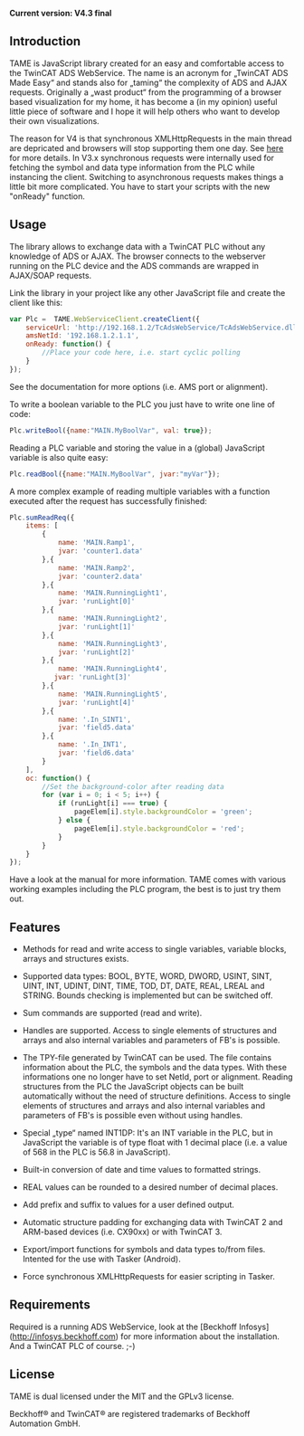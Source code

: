 **Current version: V4.3 final**


Introduction
------------

TAME is JavaScript library created for an easy and comfortable access to the TwinCAT ADS WebService. The name is an acronym for „TwinCAT ADS Made Easy“ and stands also for „taming“ the complexity of ADS and AJAX requests. Originally a „wast product“ from the programming of a browser based visualization for my home, it has become a (in my opinion) useful little piece of software and I hope it will help others who want to develop their own visualizations.

The reason for V4 is that synchronous XMLHttpRequests in the main thread are depricated and browsers will stop supporting them one day. See [here](https://xhr.spec.whatwg.org/) for more details. In V3.x synchronous requests were internally used for fetching the symbol and data type information from the PLC while instancing the client. Switching to asynchronous requests makes things a little bit more complicated. You have to start your scripts with the new "onReady" function.


Usage
-----

The library allows to exchange data with a TwinCAT PLC without any knowledge of ADS or AJAX. The browser connects to the webserver running on the PLC device and the ADS commands are wrapped in AJAX/SOAP requests. 

Link the library in your project like any other JavaScript file and create the client like this:

```javascript
var Plc =  TAME.WebServiceClient.createClient({
    serviceUrl: 'http://192.168.1.2/TcAdsWebService/TcAdsWebService.dll',
    amsNetId: '192.168.1.2.1.1',
    onReady: function() {
        //Place your code here, i.e. start cyclic polling
    }
});
```
See the documentation for more options (i.e. AMS port or alignment).

To write a boolean variable to the PLC you just have to write one line of code:

```javascript
Plc.writeBool({name:"MAIN.MyBoolVar", val: true});
```

Reading a PLC variable and storing the value in a (global) JavaScript variable is also quite easy:

```javascript
Plc.readBool({name:"MAIN.MyBoolVar", jvar:"myVar"});
```

A more complex example of reading multiple variables with a function executed after the request has successfully finished:

```javascript
Plc.sumReadReq({
    items: [
        {
            name: 'MAIN.Ramp1',
            jvar: 'counter1.data'
        },{
            name: 'MAIN.Ramp2',
            jvar: 'counter2.data'
        },{
            name: 'MAIN.RunningLight1',
            jvar: 'runLight[0]'
        },{
            name: 'MAIN.RunningLight2',
            jvar: 'runLight[1]'
        },{
            name: 'MAIN.RunningLight3',
            jvar: 'runLight[2]'
        },{
            name: 'MAIN.RunningLight4',
           jvar: 'runLight[3]'
        },{
            name: 'MAIN.RunningLight5',
            jvar: 'runLight[4]'
        },{
            name: '.In_SINT1',
            jvar: 'field5.data'
        },{
            name: '.In_INT1',
            jvar: 'field6.data'
        }
    ],
    oc: function() {
        //Set the background-color after reading data
        for (var i = 0; i < 5; i++) {
            if (runLight[i] === true) {
                pageElem[i].style.backgroundColor = 'green';
            } else {
                pageElem[i].style.backgroundColor = 'red';
            }
        }
    }
});
```

Have a look at the manual for more information. TAME comes with various working examples including the PLC program, the best is to just try them out.


Features
--------

- Methods for read and write access to single variables, variable blocks, arrays and structures exists.

- Supported data types: BOOL, BYTE, WORD, DWORD, USINT, SINT, UINT, INT, UDINT, DINT, TIME, TOD, DT, DATE, REAL, LREAL
  and STRING. Bounds checking is implemented but can be switched off.

- Sum commands are supported (read and write).

- Handles are supported. Access to single elements of structures and arrays and also internal variables and parameters
  of FB's is possible.

- The TPY-file generated by TwinCAT can be used. The file contains information about the PLC, the symbols and the data 
  types. With these informations one no longer have to set NetId, port or alignment. Reading structures from the PLC the
  JavaScript objects can be built automatically without the need of structure definitions. Access to single elements of
  structures and arrays and also internal variables and parameters of FB's is possible even without using handles.

- Special „type“ named INT1DP: It's an INT variable in the PLC, but in JavaScript the variable is of type float with 
  1 decimal place (i.e. a value of 568 in the PLC is 56.8 in JavaScript).
  
- Built-in conversion of date and time values to formatted strings.

- REAL values can be rounded to a desired number of decimal places.

- Add prefix and suffix to values for a user defined output.

- Automatic structure padding for exchanging data with TwinCAT 2 and ARM-based devices (i.e. CX90xx) or with TwinCAT 3.

- Export/import functions for symbols and data types to/from files. Intented for the use with Tasker (Android).

- Force synchronous XMLHttpRequests for easier scripting in Tasker.


Requirements
------------

Required is a running ADS WebService, look at the [Beckhoff Infosys] (http://infosys.beckhoff.com) for more information about the installation. And a TwinCAT PLC of course. ;-)


License
-------

TAME is dual licensed under the MIT and the GPLv3 license. 

Beckhoff® and TwinCAT® are registered trademarks of Beckhoff Automation GmbH.
